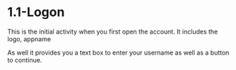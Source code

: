 # 1.1-Logon

This is the initial activity when you first open the account.
It includes the logo, appname

As well it provides you a text box to enter your username as well as a button to continue.
